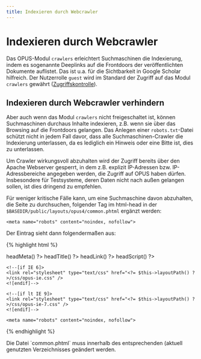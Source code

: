 ```yaml
---
title: Indexieren durch Webcrawler
---
```

# Indexieren durch Webcrawler

Das OPUS-Modul `crawlers` erleichtert Suchmaschinen die Indexierung, indem es sogenannte
Deeplinks auf die Frontdoors der veröffentlichten Dokumente auflistet. Das ist u.a. für die 
Sichtbarkeit in Google Scholar hilfreich. Der Nutzerrolle `guest` wird im Standard der 
Zugriff auf das  Modul `crawlers` gewährt ([Zugriffskontrolle](../admin/security.html)).

## Indexieren durch Webcrawler verhindern

Aber auch wenn das Modul `crawlers` nicht freigeschaltet ist, können Suchmaschinen durchaus Inhalte indexieren, 
z.B. wenn sie über das Browsing auf die Frontdoors gelangen. Das Anlegen einer `robots.txt`-Datei schützt nicht in 
jedem Fall davor, dass alle Suchmaschinen-Crawler die Indexierung unterlassen, da es lediglich ein Hinweis
oder eine Bitte ist, dies zu unterlassen.

<p class="note">
Um Crawler wirkungsvoll abzuhalten wird der Zugriff bereits über den Apache Webserver
gesperrt, in dem z.B. explizit IP-Adressen bzw. IP-Adressbereiche angegeben werden, die Zugriff
auf OPUS haben dürfen. Insbesondere für Testsysteme, deren Daten nicht nach außen gelangen
sollen, ist dies dringend zu empfehlen.
</p>

Für weniger kritische Fälle kann, um eine Suchmaschine davon abzuhalten, die Seite zu
durchsuchen, folgender Tag im html-head in der `$BASEDIR/public/layouts/opus4/common.phtml`
ergänzt werden:

    <meta name="robots" content="noindex, nofollow">

Der Eintrag sieht dann folgendermaßen aus:

{% highlight html %}
<head>
    <?= $this->headMeta() ?>
    <?= $this->headTitle() ?>
    <?= $this->headLink() ?>
    <?= $this->headScript() ?>

    <!--[if IE 6]>
    <link rel="stylesheet" type="text/css" href="<?= $this->layoutPath() ?>/css/opus-ie.css" />
    <![endif]-->

    <!--[if lt IE 9]>
    <link rel="stylesheet" type="text/css" href="<?= $this->layoutPath() ?>/css/opus-ie-7.css" />
    <![endif]-->

    <meta name="robots" content="noindex, nofollow">
</head>
{% endhighlight %}

<p class="note" markdown="1">
Die Datei `common.phtml` muss innerhalb des entsprechenden (aktuell genutzten
Verzeichnisses geändert werden.
</p>
